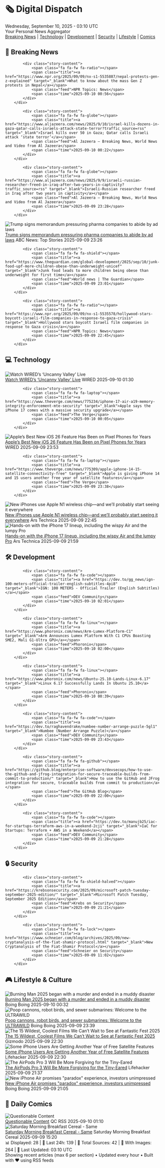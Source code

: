 <!-- Processing 54 RSS feeds at 2025-09-10 03:09:55 UTC -->
<!-- Processing: XKCD -->
<!-- Processing: Saturday Morning Breakfast Cereal -->
<!-- Processing: Poorly Drawn Lines -->
<!-- Processing: Dilbert -->
<!-- Processing: Cyanide & Happiness -->
<!-- Processing: Questionable Content -->
<!-- Processing: Dinosaur Comics -->
<!-- Processing: CNN Top Stories -->
<!-- Processing: BBC Breaking News -->
<!-- Processing: NPR News -->
<!-- Processing: CBC News -->
<!-- Error processing https://rss.cbc.ca/lineup/topstories.xml: The read operation timed out -->
<!-- Processing: Reuters Top News -->
<!-- Processing: Reuters World News -->
<!-- Processing: Associated Press Breaking -->
<!-- Processing: Guardian World News -->
<!-- Processing: Sky News World -->
<!-- Processing: The Verge -->
<!-- Processing: O'Reilly Radar -->
<!-- Processing: Slashdot -->
<!-- Processing: Lobsters Python -->
<!-- Processing: Hacker News -->
<!-- Processing: StackOverflow Blog -->
<!-- Processing: Phoronix Linux News -->
<!-- Processing: DistroWatch -->
<!-- Processing: Red Hat Blog -->
<!-- Processing: GitHub Blog -->
<!-- Processing: GitLab Blog -->
<!-- Processing: Boing Boing -->
<!-- Processing: Krebs on Security -->
<!-- Generated 2 new posts out of 29 feeds processed -->
<div class="newspaper-header">
    <h1 class="newspaper-title">🗞️ Digital Dispatch</h1>
    <div class="newspaper-date">Wednesday, September 10, 2025 - 03:10 UTC</div>
    <div class="newspaper-subtitle">Your Personal News Aggregator</div>
</div>

<div class="newspaper-nav">
    <a href="#breaking">Breaking News</a> |
    <a href="#tech">Technology</a> |
    <a href="#dev">Development</a> |
    <a href="#security">Security</a> |
    <a href="#lifestyle">Lifestyle</a> |
    <a href="#webcomics">Comics</a>
</div>

<div class="news-section breaking-news" id="breaking">
<h2 class="section-header">🚨 Breaking News</h2>
<div class="stories-container">
<div class="story">
            
            <div class="story-content">
                <span class="fa fa-fw fa-radio"></span>
                <span class="title"><a href="https://www.npr.org/2025/09/09/nx-s1-5535887/nepal-protests-gen-z-explained" target="_blank">What to know about the mass Gen Z protests in Nepal</a></span>
                <span class="feed">NPR Topics: News</span>
                <span class="time">2025-09-10 00:56</span>
            </div>
        </div>
<div class="story">
            
            <div class="story-content">
                <span class="fa fa-fw fa-globe"></span>
                <span class="title"><a href="https://www.aljazeera.com/news/2025/9/10/israel-kills-dozens-in-gaza-qatar-calls-israels-attack-state-terror?traffic_source=rss" target="_blank">Israel kills over 50 in Gaza; Qatar calls Israeli attack ‘state terror’</a></span>
                <span class="feed">Al Jazeera – Breaking News, World News and Video from Al Jazeera</span>
                <span class="time">2025-09-10 00:22</span>
            </div>
        </div>
<div class="story">
            
            <div class="story-content">
                <span class="fa fa-fw fa-globe"></span>
                <span class="title"><a href="https://www.aljazeera.com/news/2025/9/9/israeli-russian-researcher-freed-in-iraq-after-two-years-in-captivity?traffic_source=rss" target="_blank">Israeli-Russian researcher freed in Iraq after two years in captivity</a></span>
                <span class="feed">Al Jazeera – Breaking News, World News and Video from Al Jazeera</span>
                <span class="time">2025-09-09 23:28</span>
            </div>
        </div>
<div class="story">
            <img src="https://s.abcnews.com/images/US/kennedy-hearing-14-ap-gmh-250904_1756996780743_hpMain_4x3t_384.jpg" alt="Trump signs memorandum pressuring pharma companies to abide by ad laws" class="story-image" loading="lazy" onerror="this.style.display='none'">
            <div class="story-content">
                <span class="fa fa-fw fa-tv"></span>
                <span class="title"><a href="https://abcnews.go.com/Politics/trump-signs-memorandum-pressuring-pharma-companies-abide-ad/story?id=125404162" target="_blank">Trump signs memorandum pressuring pharma companies to abide by ad laws</a></span>
                <span class="feed">ABC News: Top Stories</span>
                <span class="time">2025-09-09 23:26</span>
            </div>
        </div>
<div class="story">
            
            <div class="story-content">
                <span class="fa fa-fw fa-shield"></span>
                <span class="title"><a href="https://www.theguardian.com/global-development/2025/sep/10/junk-food-upf-more-children-obese-than-underweight-unicef" target="_blank">Junk food leads to more children being obese than underweight for first time</a></span>
                <span class="feed">World news | The Guardian</span>
                <span class="time">2025-09-09 23:01</span>
            </div>
        </div>
<div class="story">
            
            <div class="story-content">
                <span class="fa fa-fw fa-radio"></span>
                <span class="title"><a href="https://www.npr.org/2025/09/09/nx-s1-5535578/hollywood-stars-boycott-israeli-film-companies-in-response-to-gaza-crisis" target="_blank">Hollywood stars boycott Israeli film companies in response to Gaza crisis</a></span>
                <span class="feed">NPR Topics: News</span>
                <span class="time">2025-09-09 22:45</span>
            </div>
        </div>
</div>
</div>
<div class="news-section tech-news" id="tech">
<h2 class="section-header">💻 Technology</h2>
<div class="stories-container">
<div class="story">
            <img src="https://media.wired.com/photos/67194d3ac6e04fef4b6ba5f1/master/pass/Uncanny-Valley-Podcast-Artwork.jpg" alt="Watch WIRED’s ‘Uncanny Valley’ Live" class="story-image" loading="lazy" onerror="this.style.display='none'">
            <div class="story-content">
                <span class="fa fa-fw fa-bolt"></span>
                <span class="title"><a href="https://www.wired.com/story/uncanny-valley-live-show-san-francisco/" target="_blank">Watch WIRED’s ‘Uncanny Valley’ Live</a></span>
                <span class="feed">WIRED</span>
                <span class="time">2025-09-10 01:30</span>
            </div>
        </div>
<div class="story">
            
            <div class="story-content">
                <span class="fa fa-fw fa-laptop"></span>
                <span class="title"><a href="https://www.theverge.com/news/775234/iphone-17-air-a19-memory-integrity-enforcement-mte-security" target="_blank">Apple says the iPhone 17 comes with a massive security upgrade</a></span>
                <span class="feed">The Verge</span>
                <span class="time">2025-09-10 00:05</span>
            </div>
        </div>
<div class="story">
            <img src="https://media.wired.com/photos/68bf5d9c38f0968393a2d235/master/pass/Apple-Best-Feature-Has-Been-on-Android-Gear.jpg" alt="Apple’s Best New iOS 26 Feature Has Been on Pixel Phones for Years" class="story-image" loading="lazy" onerror="this.style.display='none'">
            <div class="story-content">
                <span class="fa fa-fw fa-bolt"></span>
                <span class="title"><a href="https://www.wired.com/story/apple-call-screening-ios-26-has-been-on-pixel-for-years/" target="_blank">Apple’s Best New iOS 26 Feature Has Been on Pixel Phones for Years</a></span>
                <span class="feed">WIRED</span>
                <span class="time">2025-09-09 23:53</span>
            </div>
        </div>
<div class="story">
            
            <div class="story-content">
                <span class="fa fa-fw fa-laptop"></span>
                <span class="title"><a href="https://www.theverge.com/news/775309/apple-iphone-14-15-satellite-connectivity-free" target="_blank">Apple is giving iPhone 14 and 15 users another free year of satellite features</a></span>
                <span class="feed">The Verge</span>
                <span class="time">2025-09-09 23:38</span>
            </div>
        </div>
<div class="story">
            <img src="https://cdn.arstechnica.net/wp-content/uploads/2025/09/Apple-iPhone-17-Pro-color-lineup-250909-500x500.jpg" alt="New iPhones use Apple N1 wireless chip—and we’ll probably start seeing it everywhere" class="story-image" loading="lazy" onerror="this.style.display='none'">
            <div class="story-content">
                <span class="fa fa-fw fa-cog"></span>
                <span class="title"><a href="https://arstechnica.com/gadgets/2025/09/apples-n1-chip-extends-its-custom-silicon-into-wi-fi-bluetooth-and-thread/" target="_blank">New iPhones use Apple N1 wireless chip—and we’ll probably start seeing it everywhere</a></span>
                <span class="feed">Ars Technica</span>
                <span class="time">2025-09-09 22:45</span>
            </div>
        </div>
<div class="story">
            <img src="https://cdn.arstechnica.net/wp-content/uploads/2025/09/IMG_5808-500x500.jpeg" alt="Hands-on with the iPhone 17 lineup, including the wispy Air and the lumpy Pro" class="story-image" loading="lazy" onerror="this.style.display='none'">
            <div class="story-content">
                <span class="fa fa-fw fa-cog"></span>
                <span class="title"><a href="https://arstechnica.com/gadgets/2025/09/hands-on-with-the-iphone-17-lineup-including-the-wispy-air-and-the-lumpy-pro/" target="_blank">Hands-on with the iPhone 17 lineup, including the wispy Air and the lumpy Pro</a></span>
                <span class="feed">Ars Technica</span>
                <span class="time">2025-09-09 21:59</span>
            </div>
        </div>
</div>
</div>
<div class="news-section dev-news" id="dev">
<h2 class="section-header">🛠️ Development</h2>
<div class="stories-container">
<div class="story">
            
            <div class="story-content">
                <span class="fa fa-fw fa-code"></span>
                <span class="title"><a href="https://dev.to/gg_news/ign-100-meters-official-trailer-english-subtitles-4pi8" target="_blank">IGN: 100 METERS - Official Trailer (English Subtitles)</a></span>
                <span class="feed">DEV Community</span>
                <span class="time">2025-09-10 02:01</span>
            </div>
        </div>
<div class="story">
            
            <div class="story-content">
                <span class="fa fa-fw fa-linux"></span>
                <span class="title"><a href="https://www.phoronix.com/news/Arm-Lumex-Platform-C1" target="_blank">Arm Announces Lumex Platform With C1 CPUs Boasting SME2, Mali G1-Ultra GPU</a></span>
                <span class="feed">Phoronix</span>
                <span class="time">2025-09-10 02:00</span>
            </div>
        </div>
<div class="story">
            
            <div class="story-content">
                <span class="fa fa-fw fa-linux"></span>
                <span class="title"><a href="https://www.phoronix.com/news/Ubuntu-25.10-Lands-Linux-6.17" target="_blank">Linux 6.17 Successfully Lands In Ubuntu 25.10</a></span>
                <span class="feed">Phoronix</span>
                <span class="time">2025-09-10 00:39</span>
            </div>
        </div>
<div class="story">
            
            <div class="story-content">
                <span class="fa fa-fw fa-code"></span>
                <span class="title"><a href="https://dev.to/raghavendrake/numbee-number-arrange-puzzle-5gl1" target="_blank">Numbee (Number Arrange Puzzle)</a></span>
                <span class="feed">DEV Community</span>
                <span class="time">2025-09-09 23:43</span>
            </div>
        </div>
<div class="story">
            
            <div class="story-content">
                <span class="fa fa-fw fa-github"></span>
                <span class="title"><a href="https://github.blog/enterprise-software/devsecops/how-to-use-the-github-and-jfrog-integration-for-secure-traceable-builds-from-commit-to-production/" target="_blank">How to use the GitHub and JFrog integration for secure, traceable builds from commit to production</a></span>
                <span class="feed">The GitHub Blog</span>
                <span class="time">2025-09-09 22:00</span>
            </div>
        </div>
<div class="story">
            
            <div class="story-content">
                <span class="fa fa-fw fa-code"></span>
                <span class="title"><a href="https://dev.to/manujb25/iac-for-startups-terraform-aws-in-a-weekend-2cji" target="_blank">IaC for Startups: Terraform + AWS in a Weekend</a></span>
                <span class="feed">DEV Community</span>
                <span class="time">2025-09-09 21:28</span>
            </div>
        </div>
</div>
</div>
<div class="news-section security-news" id="security">
<h2 class="section-header">🔒 Security</h2>
<div class="stories-container">
<div class="story">
            
            <div class="story-content">
                <span class="fa fa-fw fa-shield-halved"></span>
                <span class="title"><a href="https://krebsonsecurity.com/2025/09/microsoft-patch-tuesday-september-2025-edition/" target="_blank">Microsoft Patch Tuesday, September 2025 Edition</a></span>
                <span class="feed">Krebs on Security</span>
                <span class="time">2025-09-09 21:21</span>
            </div>
        </div>
<div class="story">
            
            <div class="story-content">
                <span class="fa fa-fw fa-lock"></span>
                <span class="title"><a href="https://www.schneier.com/blog/archives/2025/09/new-cryptanalysis-of-the-fiat-shamir-protocol.html" target="_blank">New Cryptanalysis of the Fiat-Shamir Protocol</a></span>
                <span class="feed">Schneier on Security</span>
                <span class="time">2025-09-09 11:02</span>
            </div>
        </div>
</div>
</div>
<div class="news-section lifestyle-news" id="lifestyle">
<h2 class="section-header">🎮 Lifestyle & Culture</h2>
<div class="stories-container">
<div class="story">
            <img src="https://i0.wp.com/boingboing.net/wp-content/uploads/2025/09/mud.jpg?fit=1200%2C801&amp;quality=60&amp;ssl=1" alt="Burning Man 2025 began with a murder and ended in a muddy disaster" class="story-image" loading="lazy" onerror="this.style.display='none'">
            <div class="story-content">
                <span class="fa fa-fw fa-arrow-right"></span>
                <span class="title"><a href="https://boingboing.net/2025/09/09/burning-man-2025-began-with-a-murder-and-ended-in-a-muddy-disaster.html" target="_blank">Burning Man 2025 began with a murder and ended in a muddy disaster</a></span>
                <span class="feed">Boing Boing</span>
                <span class="time">2025-09-10 00:32</span>
            </div>
        </div>
<div class="story">
            <img src="https://i0.wp.com/boingboing.net/wp-content/uploads/2025/09/Cover-inset-from-ULTRAWILD_2C-Steve-Mushin.-Used-w.jpg?fit=1080%2C607&amp;quality=60&amp;ssl=1" alt="Poop cannons, robot birds, and sewer submarines: Welcome to the ULTRAWILD" class="story-image" loading="lazy" onerror="this.style.display='none'">
            <div class="story-content">
                <span class="fa fa-fw fa-arrow-right"></span>
                <span class="title"><a href="https://boingboing.net/2025/09/09/poop-cannons-robot-birds-and-sewer-submarines-welcome-to-the-ultrawild.html" target="_blank">Poop cannons, robot birds, and sewer submarines: Welcome to the ULTRAWILD</a></span>
                <span class="feed">Boing Boing</span>
                <span class="time">2025-09-09 23:39</span>
            </div>
        </div>
<div class="story">
            <img src="https://gizmodo.com/app/uploads/2025/09/Dolly-Fantastic-Fest.jpg" alt="The 15 Wildest, Coolest Films We Can’t Wait to See at Fantastic Fest 2025" class="story-image" loading="lazy" onerror="this.style.display='none'">
            <div class="story-content">
                <span class="fa fa-fw fa-computer"></span>
                <span class="title"><a href="https://gizmodo.com/the-15-wildest-coolest-films-we-cant-wait-to-see-at-fantastic-fest-2025-2000654109" target="_blank">The 15 Wildest, Coolest Films We Can’t Wait to See at Fantastic Fest 2025</a></span>
                <span class="feed">Gizmodo</span>
                <span class="time">2025-09-09 22:30</span>
            </div>
        </div>
<div class="story">
            <img src="https://lifehacker.com/imagery/articles/01K4R5ZD4S8VYSR3P7E2AEP1WR/hero-image.jpg" alt="Some iPhone Users Are Getting Another Year of Free Satellite Features" class="story-image" loading="lazy" onerror="this.style.display='none'">
            <div class="story-content">
                <span class="fa fa-fw fa-life-ring"></span>
                <span class="title"><a href="https://lifehacker.com/tech/apple-iphone-users-getting-another-year-of-free-satellite-features?utm_medium=RSS" target="_blank">Some iPhone Users Are Getting Another Year of Free Satellite Features</a></span>
                <span class="feed">Lifehacker</span>
                <span class="time">2025-09-09 22:30</span>
            </div>
        </div>
<div class="story">
            <img src="https://lifehacker.com/imagery/articles/01K4R1GXFH9KM25HFPWY066R2H/hero-image.jpg" alt="The AirPods Pro 3 Will Be More Forgiving for the Tiny-Eared" class="story-image" loading="lazy" onerror="this.style.display='none'">
            <div class="story-content">
                <span class="fa fa-fw fa-life-ring"></span>
                <span class="title"><a href="https://lifehacker.com/tech/airpods-pro-3-are-more-forgiving-for-the-tine-eared?utm_medium=RSS" target="_blank">The AirPods Pro 3 Will Be More Forgiving for the Tiny-Eared</a></span>
                <span class="feed">Lifehacker</span>
                <span class="time">2025-09-09 21:37</span>
            </div>
        </div>
<div class="story">
            <img src="https://i0.wp.com/boingboing.net/wp-content/uploads/2025/09/iphone-air.jpg?fit=1200%2C702&amp;quality=60&amp;ssl=1" alt="New iPhone Air promises &quot;paradox&quot; experience, investors unimpressed" class="story-image" loading="lazy" onerror="this.style.display='none'">
            <div class="story-content">
                <span class="fa fa-fw fa-arrow-right"></span>
                <span class="title"><a href="https://boingboing.net/2025/09/09/new-iphone-air-promises-paradox-experience-investors-unimpressed.html" target="_blank">New iPhone Air promises &quot;paradox&quot; experience, investors unimpressed</a></span>
                <span class="feed">Boing Boing</span>
                <span class="time">2025-09-09 21:05</span>
            </div>
        </div>
</div>
</div>
<div class="news-section webcomics-section" id="webcomics">
<h2 class="section-header">🎨 Daily Comics</h2>
<div class="stories-container">
<div class="story">
            <img src="http://www.questionablecontent.net/comics/5654.png" alt="Questionable Content" class="story-image" loading="lazy" onerror="this.style.display='none'">
            <div class="story-content">
                <span class="fa fa-fw fa-music"></span>
                <span class="title"><a href="http://questionablecontent.net/view.php?comic=5654" target="_blank">Questionable Content</a></span>
                <span class="feed">QC RSS</span>
                <span class="time">2025-09-10 01:10</span>
            </div>
        </div>
<div class="story">
            <img src="https://www.smbc-comics.com/comics/1757395025-20250909.png" alt="Saturday Morning Breakfast Cereal - Same" class="story-image" loading="lazy" onerror="this.style.display='none'">
            <div class="story-content">
                <span class="fa fa-fw fa-smile"></span>
                <span class="title"><a href="https://www.smbc-comics.com/comic/same-2" target="_blank">Saturday Morning Breakfast Cereal - Same</a></span>
                <span class="feed">Saturday Morning Breakfast Cereal</span>
                <span class="time">2025-09-09 15:20</span>
            </div>
        </div>
</div>
</div>

<div class="newspaper-footer">
    <div class="stats">
        📊 Displayed: 28 | 📅 Last 24h: 139 | 📡 Total Sources: 42 | 📸 With Images: 264 |
        🔄 Last Updated: 03:10 UTC
    </div>
    <div class="footer-note">
        Showing recent articles (max 6 per section) • Updated every hour • Built with ❤️ using RSS feeds
    </div>
</div>
